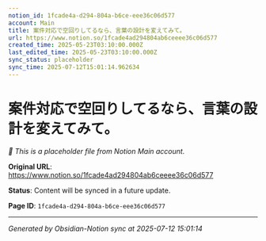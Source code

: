 ```yaml
---
notion_id: 1fcade4a-d294-804a-b6ce-eee36c06d577
account: Main
title: 案件対応で空回りしてるなら、言葉の設計を変えてみて。
url: https://www.notion.so/1fcade4ad294804ab6ceeee36c06d577
created_time: 2025-05-23T03:10:00.000Z
last_edited_time: 2025-05-23T03:10:00.000Z
sync_status: placeholder
sync_time: 2025-07-12T15:01:14.962634
---
```


# 案件対応で空回りしてるなら、言葉の設計を変えてみて。

*🔄 This is a placeholder file from Notion Main account.*

**Original URL**: https://www.notion.so/1fcade4ad294804ab6ceeee36c06d577

**Status**: Content will be synced in a future update.

**Page ID**: `1fcade4a-d294-804a-b6ce-eee36c06d577`

---

*Generated by Obsidian-Notion sync at 2025-07-12 15:01:14*
